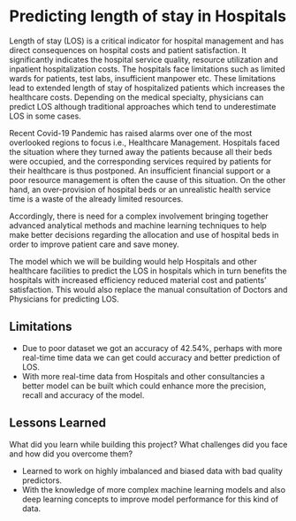 
# Predicting length of stay in Hospitals

Length of stay (LOS) is a critical indicator for hospital management and has direct consequences on hospital costs and patient satisfaction. It significantly indicates the hospital service quality, resource utilization and inpatient hospitalization costs. The hospitals face limitations such as limited wards for patients, test labs, insufficient manpower etc. These limitations lead to extended length of stay of hospitalized patients which increases the healthcare costs. Depending on the medical specialty, physicians can predict LOS although traditional approaches which tend to underestimate LOS in some cases.

Recent Covid-19 Pandemic has raised alarms over one of the most overlooked regions to focus i.e., Healthcare Management. Hospitals faced the situation where they turned away the patients because all their beds were occupied, and the corresponding services required by patients for their healthcare is thus postponed. An insufficient financial support or a poor resource management is often the cause of this situation.  On the other hand, an over-provision of hospital beds or an unrealistic health service time is a waste of the already limited resources. 

Accordingly, there is need for a complex involvement bringing together advanced analytical methods and machine learning techniques to help make better decisions regarding the allocation and use of hospital beds in order to improve patient care and save money.

The model which we will be building would help Hospitals and other healthcare facilities to predict the LOS in hospitals which in turn benefits the hospitals with increased efficiency reduced material cost and patients’ satisfaction. This would also replace the manual consultation of Doctors and Physicians for predicting LOS. 


## Limitations

- Due to poor dataset we got an accuracy of 42.54%, perhaps with more real-time time data we can get could accuracy and better prediction of LOS.
- With more real-time data from Hospitals and other consultancies a better model can be built which could enhance more the precision, recall and accuracy of the model.



## Lessons Learned

What did you learn while building this project? What challenges did you face and how did you overcome them?

- Learned to work on highly imbalanced and biased data with bad quality predictors.
- With the knowledge of more complex machine learning models and also deep learning concepts to improve model performance for this kind of data. 
